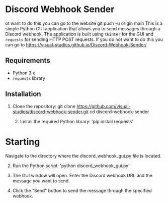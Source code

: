 # Discord Webhook Sender
ot want to do this you can go to the website git push -u origin main
This is a simple Python GUI application that allows you to send messages through a Discord webhook. The application is built using `tkinter` for the GUI and `requests` for sending HTTP POST requests. 
If you do not want to do this you can go to https://visual-studios.github.io/Discord-Webhook-Sender/

## Requirements

- Python 3.x
- `requests` library

## Installation

1. Clone the repository:
   git clone https://github.com/visual-studios/discord-webhook-sender.git
   cd discord-webhook-sender

   2. Install the required Python library: 'pip install requests'


# Starting 

Navigate to the directory where the discord_webhook_gui.py file is located.

2. Run the Python script: 'python discord_webhook_gui.py'

3. The GUI window will open. Enter the Discord webhook URL and the message you want to send.

4. Click the "Send" button to send the message through the specified webhook.
